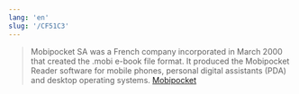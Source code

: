 ```yaml
---
lang: 'en'
slug: '/CF51C3'
---
```


> Mobipocket SA was a French company incorporated in March 2000 that created the .mobi e-book file format. It produced the Mobipocket Reader software for mobile phones, personal digital assistants (PDA) and desktop operating systems. [Mobipocket](https://en.wikipedia.org/wiki/Mobipocket)
